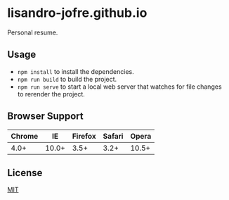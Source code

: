 # lisandro-jofre.github.io

Personal resume.

## Usage

- ```npm install``` to install the dependencies.
- ```npm run build``` to build the project.
- ```npm run serve``` to start a local web server that watches for file changes to rerender the project.

## Browser Support
Chrome | IE    | Firefox | Safari | Opera  
------ | ----- | ------- | ------ | -----
4.0+   | 10.0+ | 3.5+    | 3.2+   | 10.5+

## License

[MIT](LICENSE)
